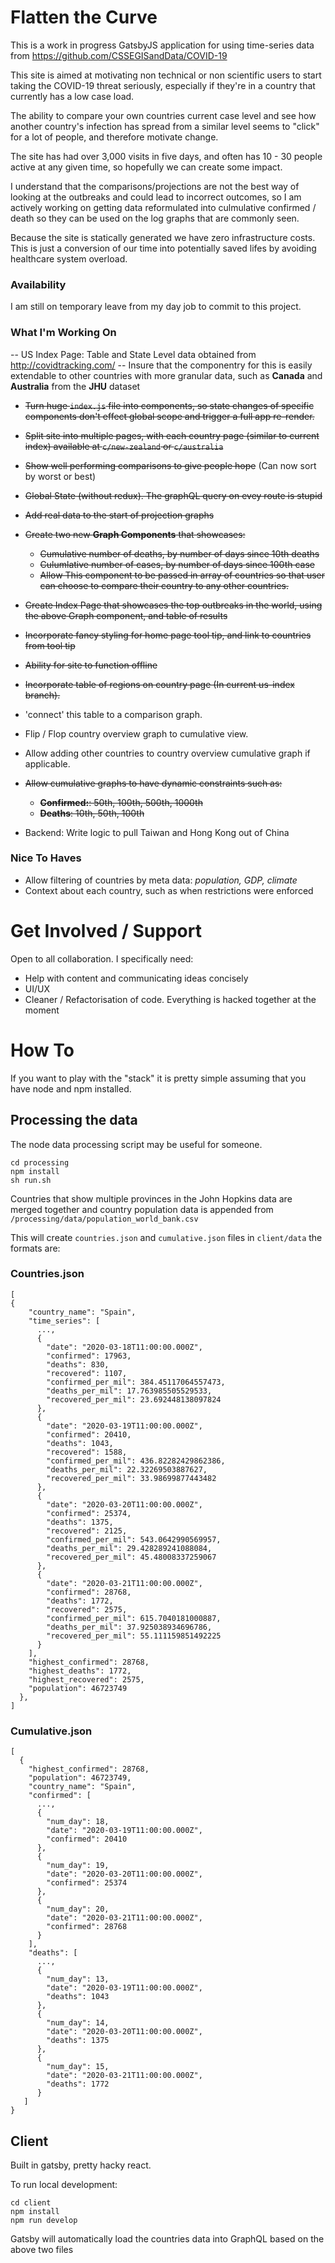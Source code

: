 # Flatten the Curve

This is a work in progress GatsbyJS application for using time-series data from https://github.com/CSSEGISandData/COVID-19

This site is aimed at motivating non technical or non scientific users to start taking the COVID-19 threat seriously, especially if they're in a country that currently has a low case load. 

The ability to compare your own countries current case level and see how another country's infection has spread from a similar level seems to "click" for a lot of people, and therefore motivate change. 

The site has had over 3,000 visits in five days, and often has 10 - 30 people active at any given time, so hopefully we can create some impact.

I understand that the comparisons/projections are not the best way of looking at the outbreaks and could lead to incorrect outcomes, so I am actively working on getting data reformulated into culmulative confirmed / death so they can be used on the log graphs that are commonly seen.

Because the site is statically generated we have zero infrastructure costs. This is just a conversion of our time into potentially saved lifes by avoiding healthcare system overload.

### Availability
I am still on temporary leave from my day job to commit to this project.

### What I'm Working On
-- US Index Page: Table and State Level data obtained from http://covidtracking.com/
-- Insure that the componentry for this is easily extendable to other countries with more granular data, such as **Canada** and **Australia** from the **JHU** dataset
- ~~Turn huge `index.js` file into components, so state changes of specific components don't effect global scope and trigger a full app re-render.~~
- ~~Split site into multiple pages, with each country page (similar to current index) available at `c/new-zealand` or `c/australia`~~
- ~~Show well performing comparisons to give people hope~~ (Can now sort by worst or best)
- ~~Global State (without redux). The graphQL query on evey route is stupid~~
- ~~Add real data to the start of projection graphs~~
- ~~Create two new **Graph Components**  that showcases:~~
  - ~~Cumulative number of deaths, by number of days since 10th deaths~~
  - ~~Culumlative number of cases, by number of days since 100th case~~
  - ~~Allow This component to be passed in array of countries so that user can choose to compare their country to any other countries.~~
- ~~Create Index Page that showcases the top outbreaks in the world, using the above Graph component, and table of results~~
- ~~Incorporate fancy styling for home page tool tip, and link to countries from tool tip~~
- ~~Ability for site to function offline~~
- ~~Incorporate table of regions on country page (In current us-index branch).~~ 
- 'connect' this table to a comparison graph.

- Flip / Flop country overview graph to cumulative view.
- Allow adding other countries to country overview cumulative graph if applicable.
- ~~Allow cumulative graphs to have dynamic constraints such as:~~
  - ~~**Confirmed:**: 50th, 100th, 500th, 1000th~~
  - ~~**Deaths**: 10th, 50th, 100th~~
- Backend: Write logic to pull Taiwan and Hong Kong out of China


### Nice To Haves
- Allow filtering of countries by meta data: *population, GDP, climate*
- Context about each country, such as when restrictions were enforced

# Get Involved / Support
Open to all collaboration. I specifically need:
- Help with content and communicating ideas concisely
- UI/UX
- Cleaner / Refactorisation of code. Everything is hacked together at the moment

# How To
If you want to play with the "stack" it is pretty simple  assuming that you have node and npm installed.

## Processing the data
The node data processing script may be useful for someone.

```
cd processing
npm install 
sh run.sh
```
Countries that show multiple provinces in the John Hopkins data are merged together and country population data is appended from `/processing/data/population_world_bank.csv`

This will create `countries.json` and `cumulative.json` files in `client/data` the formats are:

### Countries.json
```
[
{
    "country_name": "Spain",
    "time_series": [
      ...,
      {
        "date": "2020-03-18T11:00:00.000Z",
        "confirmed": 17963,
        "deaths": 830,
        "recovered": 1107,
        "confirmed_per_mil": 384.45117064557473,
        "deaths_per_mil": 17.763985505529533,
        "recovered_per_mil": 23.692448138097824
      },
      {
        "date": "2020-03-19T11:00:00.000Z",
        "confirmed": 20410,
        "deaths": 1043,
        "recovered": 1588,
        "confirmed_per_mil": 436.82282429862386,
        "deaths_per_mil": 22.32269503887627,
        "recovered_per_mil": 33.98699877443482
      },
      {
        "date": "2020-03-20T11:00:00.000Z",
        "confirmed": 25374,
        "deaths": 1375,
        "recovered": 2125,
        "confirmed_per_mil": 543.0642990569957,
        "deaths_per_mil": 29.428289241088084,
        "recovered_per_mil": 45.48008337259067
      },
      {
        "date": "2020-03-21T11:00:00.000Z",
        "confirmed": 28768,
        "deaths": 1772,
        "recovered": 2575,
        "confirmed_per_mil": 615.7040181000887,
        "deaths_per_mil": 37.925038934696786,
        "recovered_per_mil": 55.111159851492225
      }
    ],
    "highest_confirmed": 28768,
    "highest_deaths": 1772,
    "highest_recovered": 2575,
    "population": 46723749
  },
]
```
### Cumulative.json
```
[
  {
    "highest_confirmed": 28768,
    "population": 46723749,
    "country_name": "Spain",
    "confirmed": [
      ...,
      {
        "num_day": 18,
        "date": "2020-03-19T11:00:00.000Z",
        "confirmed": 20410
      },
      {
        "num_day": 19,
        "date": "2020-03-20T11:00:00.000Z",
        "confirmed": 25374
      },
      {
        "num_day": 20,
        "date": "2020-03-21T11:00:00.000Z",
        "confirmed": 28768
      }
    ],
    "deaths": [
      ...,
      {
        "num_day": 13,
        "date": "2020-03-19T11:00:00.000Z",
        "deaths": 1043
      },
      {
        "num_day": 14,
        "date": "2020-03-20T11:00:00.000Z",
        "deaths": 1375
      },
      {
        "num_day": 15,
        "date": "2020-03-21T11:00:00.000Z",
        "deaths": 1772
      }
   ]
}
```
## Client
Built in gatsby, pretty hacky react.

To run local development:
```
cd client
npm install
npm run develop
``` 
Gatsby will automatically load the countries data into GraphQL based on the above two files


